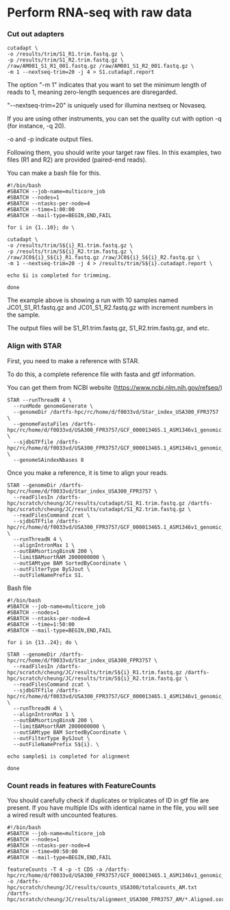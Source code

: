 # Perform RNA-seq with raw data

### Cut out adapters

```
cutadapt \
-o /results/trim/S1_R1.trim.fastq.gz \
-p /results/trim/S1_R2.trim.fastq.gz \
/raw/AM001_S1_R1_001.fastq.gz /raw/AM001_S1_R2_001.fastq.gz \
-m 1 --nextseq-trim=20 -j 4 > S1.cutadapt.report
```
The option "-m 1" indicates that you want to set the minimum length of reads to 1, meaning zero-length sequences are disregarded.

"--nextseq-trim=20" is uniquely used for illumina nextseq or Novaseq. 

If you are using other instruments, you can set the quality cut with option -q (for instance, -q 20).

-o and -p indicate output files.

Following them, you should write your target raw files. In this examples, two files (R1 and R2) are provided (paired-end reads).

You can make a bash file for this.

```
#!/bin/bash
#SBATCH --job-name=multicore_job
#SBATCH --nodes=1
#SBATCH --ntasks-per-node=4
#SBATCH --time=1:00:00
#SBATCH --mail-type=BEGIN,END,FAIL

for i in {1..10}; do \

cutadapt \
-o /results/trim/S${i}_R1.trim.fastq.gz \
-p /results/trim/S${i}_R2.trim.fastq.gz \
/raw/JC0${i}_S${i}_R1.fastq.gz /raw/JC0${i}_S${i}_R2.fastq.gz \
-m 1 --nextseq-trim=20 -j 4 > /results/trim/S${i}.cutadapt.report \

echo $i is completed for trimming.

done
```
The example above is showing a run with 10 samples named JC01_S1_R1.fastq.gz and JC01_S1_R2.fastq.gz with increment numbers in the sample. 

The output files will be S1_R1.trim.fastq.gz, S1_R2.trim.fastq.gz, and etc.

### Align with STAR

First, you need to make a reference with STAR.

To do this, a complete reference file with fasta and gtf information.

You can get them from NCBI website (https://www.ncbi.nlm.nih.gov/refseq/)

```
STAR --runThreadN 4 \
  --runMode genomeGenerate \
  --genomeDir /dartfs-hpc/rc/home/d/f0033vd/Star_index_USA300_FPR3757 \
  --genomeFastaFiles /dartfs-hpc/rc/home/d/f0033vd/USA300_FPR3757/GCF_000013465.1_ASM1346v1_genomic.fna \
  --sjdbGTFfile /dartfs-hpc/rc/home/d/f0033vd/USA300_FPR3757/GCF_000013465.1_ASM1346v1_genomic_with_sRNA.gtf \
  --genomeSAindexNbases 8
```

Once you make a reference, it is time to align your reads.
```
STAR --genomeDir /dartfs-hpc/rc/home/d/f0033vd/Star_index_USA300_FPR3757 \
  --readFilesIn /dartfs-hpc/scratch/cheung/JC/results/cutadapt/S1_R1.trim.fastq.gz /dartfs-hpc/scratch/cheung/JC/results/cutadapt/S1_R2.trim.fastq.gz \
  --readFilesCommand zcat \
  --sjdbGTFfile /dartfs-hpc/rc/home/d/f0033vd/USA300_FPR3757/GCF_000013465.1_ASM1346v1_genomic_with_sRNA.gtf \
  --runThreadN 4 \
  --alignIntronMax 1 \
  --outBAMsortingBinsN 200 \
  --limitBAMsortRAM 2000000000 \
  --outSAMtype BAM SortedByCoordinate \
  --outFilterType BySJout \
  --outFileNamePrefix S1.
```

Bash file
```
#!/bin/bash
#SBATCH --job-name=multicore_job
#SBATCH --nodes=1
#SBATCH --ntasks-per-node=4
#SBATCH --time=1:50:00
#SBATCH --mail-type=BEGIN,END,FAIL

for i in {13..24}; do \

STAR --genomeDir /dartfs-hpc/rc/home/d/f0033vd/Star_index_USA300_FPR3757 \
  --readFilesIn /dartfs-hpc/scratch/cheung/JC/results/trim/S${i}_R1.trim.fastq.gz /dartfs-hpc/scratch/cheung/JC/results/trim/S${i}_R2.trim.fastq.gz \
  --readFilesCommand zcat \
  --sjdbGTFfile /dartfs-hpc/rc/home/d/f0033vd/USA300_FPR3757/GCF_000013465.1_ASM1346v1_genomic_with_sRNA.gtf \
  --runThreadN 4 \
  --alignIntronMax 1 \
  --outBAMsortingBinsN 200 \
  --limitBAMsortRAM 2000000000 \
  --outSAMtype BAM SortedByCoordinate \
  --outFilterType BySJout \
  --outFileNamePrefix S${i}. \

echo sample$i is completed for alignment

done

```

### Count reads in features with FeatureCounts

You should carefully check if duplicates or triplicates of ID in gtf file are present.
If you have multiple IDs with identical name in the file, you will see a wired result with uncounted features.



```
#!/bin/bash
#SBATCH --job-name=multicore_job
#SBATCH --nodes=1
#SBATCH --ntasks-per-node=4
#SBATCH --time=00:50:00
#SBATCH --mail-type=BEGIN,END,FAIL

featureCounts -T 4 -p -t CDS -a /dartfs-hpc/rc/home/d/f0033vd/USA300_FPR3757/GCF_000013465.1_ASM1346v1_genomic_with_sRNA.gtf -o /dartfs-hpc/scratch/cheung/JC/results/counts_USA300/totalcounts_AM.txt /dartfs-hpc/scratch/cheung/JC/results/alignment_USA300_FPR3757_AM/*.Aligned.sortedByCoord.out.bam
```





